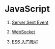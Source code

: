 # JavaScript

1. [Server Sent Event](./server-sent-event.md)

2. [WebSocket]()

3. [ES6 入门教程](./es6.md)